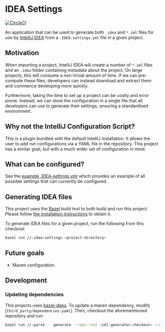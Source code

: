 # IDEA Settings

[![CircleCI](https://circleci.com/gh/AlexandreCarlton/idea-settings.svg?style=svg)](https://circleci.com/gh/AlexandreCarlton/idea-settings)

An application that can be used to generate both `.idea` and `*.iml` files for
use by [IntelliJ IDEA](https://www.jetbrains.com/idea/) from a
`.IDEA-settings.yml` file in a given project.

## Motivation

When importing a project, IntelliJ IDEA will create a number of `*.iml` files
and an `.idea` folder containing metadata about the project.
On large projects, this will consume a non-trivial amount of time.
If we can pre-compute these files, developers can instead download and extract
them and commence developing more quickly.

Furthermore, taking the time to set up a project can be costly and error prone.
Instead, we can store the configuration in a single file that all developers
can use to generate their settings, ensuring a standardised environment.

## Why not the IntelliJ Configuration Script?

This is a plugin bundled with the default IntellIJ installation. It allows the
user to add run configurations via a YAML file in the repository. This project
has a similar goal, but with a much wider set of configuration in mind.

## What can be configured?

See the [example .IDEA-settings.yml](IDEA-settings-exampl.yml) which provides
an example of all possible settings that can currently be configured.

## Generating IDEA files

This project uses the [Bazel](https://bazel.build/) build tool to both build
and run this project. Please follow [the installation
instructions](https://docs.bazel.build/versions/master/install.html) to obtain
it.

To generate IDEA files for a given project, run the following from this
checkout:

```sh
bazel run //:idea-settings <project-directory>
```

## Future goals

 - Maven configuration.

## Development

### Updating dependencies

This projects uses [bazel-deps](https://github.com/johnynek/bazel-deps).
To update a maven dependency, modify [`third_party/dependencies.yaml`].
Then, checkout the aforementioned repository and run:

```sh
bazel run //:parse -- generate --repo-root <iml-generator-checkout> --sha-file third_party/package-lock.bzl --deps third_party/dependencies.yaml
```
